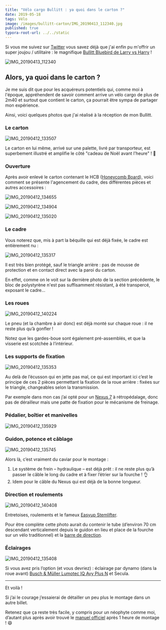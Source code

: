 ```yaml
---
title: "Vélo cargo Bullitt : ya quoi dans le carton ?"
date: 2019-05-18
tags: Vélo
image: /images/bullitt-carton/IMG_20190413_112340.jpg
published: true
typora-root-url: ../../static
---
```


Si vous me suivez sur [Twitter](https://twitter.com/Narno) vous savez déjà que j'ai enfin pu m'offrir un super joujou / utilitaire : le magnifique [Bullitt Bluebird de Larry vs Harry](https://www.larryvsharry.com/) !

![IMG_20190413_112340](/images/bullitt-carton/IMG_20190413_112340.jpg)

<!-- break -->

## Alors, ya quoi dans le carton ?

Je me suis dit que pour les acquéreurs potentiels qui, comme moi à l'époque, appréhendent de savoir comment arrive un vélo cargo de plus de 2m40 et surtout que contient le carton, ça pourrait être sympa de partager mon expérience.

Ainsi, voici quelques photos que j'ai réalisé à la réception de mon Bullitt.

### Le carton

![IMG_20190412_133507](/images/bullitt-carton/IMG_20190412_133507.jpg)

Le carton en lui même, arrivé sur une palette, livré par transporteur, est superbement illustré et amplifie le côté "cadeau de Noël avant l'heure" ! 🎅

### Ouverture

Après avoir enlevé le carton contenant le HCB ([Honeycomb Board](http://shop.larryvsharry.com/shop/accessories/honeycomb-board.html)), voici comment se présente l'agencement du cadre, des différentes pièces et autres accessoires  :

![IMG_20190412_134655](/images/bullitt-carton/IMG_20190412_134655.jpg)

![IMG_20190412_134904](/images/bullitt-carton/IMG_20190412_134904.jpg)

![IMG_20190412_135020](/images/bullitt-carton/IMG_20190412_135020.jpg)

### Le cadre

Vous noterez que, mis à part la béquille qui est déjà fixée, le cadre est entièrement nu :

![IMG_20190412_135317](/images/bullitt-carton/IMG_20190412_135317.jpg)

Il est très bien protégé, sauf le triangle arrière : pas de mousse de protection et en contact direct avec la paroi du carton.

En effet, comme on le voit sur la dernière photo de la section précédente, le bloc de polystyrène n'est pas suffisamment résistant, à été transpercé, exposant le cadre…

### Les roues

![IMG_20190412_140224](/images/bullitt-carton/IMG_20190412_140224.jpg)

Le pneu (et la chambre à air donc) est déjà monté sur chaque roue : il ne reste plus qu’à gonfler !

Notez que les gardes-boue sont également pré-assemblés, et que la visserie est scotchée à l‘intérieur.

### Les supports de fixation

![IMG_20190412_135353](/images/bullitt-carton/IMG_20190412_135353.jpg)

Au delà de l’écusson qui en jette pas mal, ce qui est important ici c’est le principe de ces 2 pièces permettant la fixation de la roue arrière : fixées sur le triangle, changeables selon la transmission.

Par exemple dans mon cas j’ai opté pour un [Nexus 7](https://si.shimano.com/pdfs/dm/DM-SG0003-05-FRE.pdf) à rétropédalage, donc pas de dérailleur mais une patte de fixation pour le mécanisme de freinage.

### Pédalier, boîtier et manivelles

![IMG_20190412_135929](/images/bullitt-carton/IMG_20190412_135929.jpg)

### Guidon, potence et câblage

![IMG_20190412_135745](/images/bullitt-carton/IMG_20190412_135745.jpg)

Alors là, c’est vraiment du caviar pour le montage :

1. Le système de frein – hydraulique – est déjà prêt : il ne reste plus qu’à passer le câble le long du cadre et à fixer l’étrier sur la fourche ! 👌
2. Idem pour le câble du Nexus qui est déjà de la bonne longueur.

### Direction et roulements

![IMG_20190412_140408](/images/bullitt-carton/IMG_20190412_140408.jpg)

Entretoises, roulements et le fameux [Easyup Stemlifter](http://shop.larryvsharry.com/shop/handlebar-stems-grips/easyup-stemlifter.html).

Pour être complète cette photo aurait du contenir le tube (d’environ 70 cm descendant verticalement depuis le guidon en lieu et place de la fourche sur un vélo traditionnel) et la [barre de direction](http://shop.larryvsharry.com/shop/brakes-and-spare-parts/steering-arm-complete-w-balljoint.html).

### Éclairages

![IMG_20190412_135408](/images/bullitt-carton/IMG_20190412_135408.jpg)

Si vous avez pris l’option (et vous devriez) : éclairage par dynamo (dans la roue avant) [Busch & Müller Lumotec IQ Avy Plus N](https://www.bumm.de/en/products/dynamo-scheinwerfer/produkt/162rtsndi.html) et Secula.

---

Et voilà !

Si j’ai le courage j’essaierai de détailler un peu plus le montage dans un autre billet.

Retenez que ça reste très facile, y compris pour un néophyte comme moi, d’autant plus après avoir trouvé le [manuel officiel](https://www.dropbox.com/s/dn2dmlgpumy79u9/Bullitt%20manual%202018%20NL.pdf?dl=0) après 1 heure de montage ! 😄
